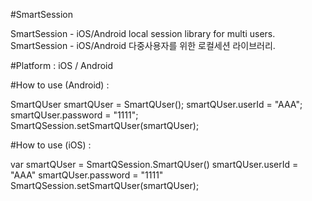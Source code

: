 #SmartSession

SmartSession - iOS/Android local session library for multi users.
SmartSession - iOS/Android 다중사용자를 위한 로컬세션 라이브러리.

#Platform : 
iOS / Android 

#How to use (Android) :

  SmartQUser smartQUser = SmartQUser();
  smartQUser.userId = "AAA";
  smartQUser.password = "1111";
  SmartQSession.setSmartQUser(smartQUser);

#How to use (iOS) :

  var smartQUser = SmartQSession.SmartQUser()
  smartQUser.userId = "AAA"
  smartQUser.password = "1111"
  SmartQSession.setSmartQUser(smartQUser);
  
  
  
